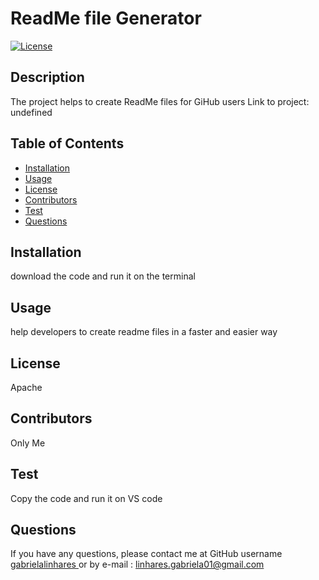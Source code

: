 # ReadMe file Generator

[![License](https://img.shields.io/badge/License-Apache_2.0-blue.svg)](https://opensource.org/licenses/Apache-2.0)  
 ## Description
  The project helps to create ReadMe files for GiHub users
  Link to project: undefined
  ## Table of Contents
  * [Installation](#installation)
  * [Usage](#usage)
  * [License](#license)
  * [Contributors](#contributors)
  * [Test](#test)
  * [Questions](#questions)
  ## Installation
  download the code and run it on the terminal
  ## Usage
  help developers to create readme files in a faster and easier way
  ## License
  Apache
  ## Contributors
  Only Me
  ## Test
  Copy the code and run it on VS code
  ## Questions 
  If you have any questions, please contact me at GitHub username <a href="https://github.com/gabrielalinhares"> gabrielalinhares </a> or by e-mail :
  linhares.gabriela01@gmail.com
  
